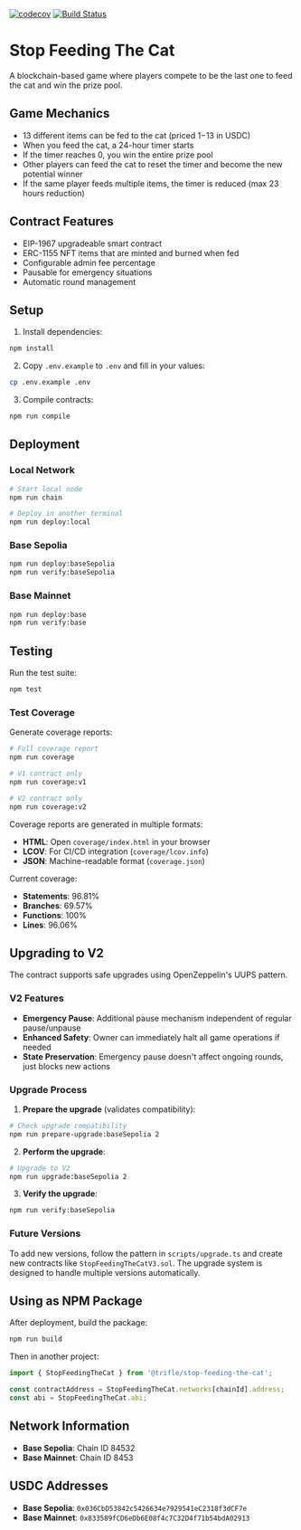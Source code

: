 [![codecov](https://codecov.io/gh/trifle-labs/stop-feeding-the-cat-contract/branch/main/graph/badge.svg)](https://codecov.io/gh/trifle-labs/stop-feeding-the-cat-contract)
[![Build Status](https://github.com/trifle-labs/stop-feeding-the-cat-contract/workflows/Test/badge.svg)](https://github.com/trifle-labs/stop-feeding-the-cat-contract/actions)

# Stop Feeding The Cat

A blockchain-based game where players compete to be the last one to feed the cat and win the prize pool.

## Game Mechanics

- 13 different items can be fed to the cat (priced $1-$13 in USDC)
- When you feed the cat, a 24-hour timer starts
- If the timer reaches 0, you win the entire prize pool
- Other players can feed the cat to reset the timer and become the new potential winner
- If the same player feeds multiple items, the timer is reduced (max 23 hours reduction)

## Contract Features

- EIP-1967 upgradeable smart contract
- ERC-1155 NFT items that are minted and burned when fed
- Configurable admin fee percentage
- Pausable for emergency situations
- Automatic round management

## Setup

1. Install dependencies:

```bash
npm install
```

2. Copy `.env.example` to `.env` and fill in your values:

```bash
cp .env.example .env
```

3. Compile contracts:

```bash
npm run compile
```

## Deployment

### Local Network

```bash
# Start local node
npm run chain

# Deploy in another terminal
npm run deploy:local
```

### Base Sepolia

```bash
npm run deploy:baseSepolia
npm run verify:baseSepolia
```

### Base Mainnet

```bash
npm run deploy:base
npm run verify:base
```

## Testing

Run the test suite:

```bash
npm test
```

### Test Coverage

Generate coverage reports:

```bash
# Full coverage report
npm run coverage

# V1 contract only
npm run coverage:v1

# V2 contract only
npm run coverage:v2
```

Coverage reports are generated in multiple formats:

- **HTML**: Open `coverage/index.html` in your browser
- **LCOV**: For CI/CD integration (`coverage/lcov.info`)
- **JSON**: Machine-readable format (`coverage.json`)

Current coverage:

- **Statements**: 96.81%
- **Branches**: 69.57%
- **Functions**: 100%
- **Lines**: 96.06%

## Upgrading to V2

The contract supports safe upgrades using OpenZeppelin's UUPS pattern.

### V2 Features

- **Emergency Pause**: Additional pause mechanism independent of regular pause/unpause
- **Enhanced Safety**: Owner can immediately halt all game operations if needed
- **State Preservation**: Emergency pause doesn't affect ongoing rounds, just blocks new actions

### Upgrade Process

1. **Prepare the upgrade** (validates compatibility):

```bash
# Check upgrade compatibility
npm run prepare-upgrade:baseSepolia 2
```

2. **Perform the upgrade**:

```bash
# Upgrade to V2
npm run upgrade:baseSepolia 2
```

3. **Verify the upgrade**:

```bash
npm run verify:baseSepolia
```

### Future Versions

To add new versions, follow the pattern in `scripts/upgrade.ts` and create new contracts like `StopFeedingTheCatV3.sol`. The upgrade system is designed to handle multiple versions automatically.

## Using as NPM Package

After deployment, build the package:

```bash
npm run build
```

Then in another project:

```javascript
import { StopFeedingTheCat } from '@trifle/stop-feeding-the-cat';

const contractAddress = StopFeedingTheCat.networks[chainId].address;
const abi = StopFeedingTheCat.abi;
```

## Network Information

- **Base Sepolia**: Chain ID 84532
- **Base Mainnet**: Chain ID 8453

## USDC Addresses

- **Base Sepolia**: `0x036CbD53842c5426634e7929541eC2318f3dCF7e`
- **Base Mainnet**: `0x833589fCD6eDb6E08f4c7C32D4f71b54bdA02913`
